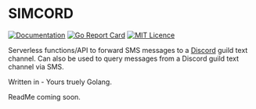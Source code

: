# SIMCORD

[![Documentation](https://godoc.org/github.com/mustansirzia/simcord?status.svg)](http://godoc.org/github.com/mustansirzia/go-rethinklogger)
[![Go Report Card](https://goreportcard.com/badge/github.com/MustansirZia/simcord)](https://goreportcard.com/report/github.com/MustansirZia/simcord)
[![MIT Licence](https://badges.frapsoft.com/os/mit/mit.svg?v=103)](https://opensource.org/licenses/mit-license.php)

Serverless functions/API to forward SMS messages to a [Discord](https://discordapp.com/) guild text channel. Can also be used to query messages from a Discord guild text channel via SMS.

Written in - Yours truely Golang.

ReadMe coming soon.